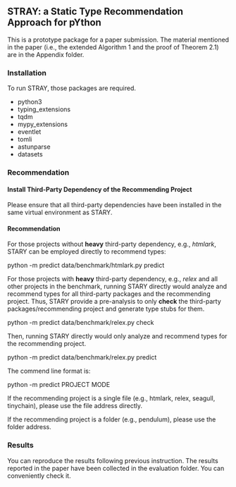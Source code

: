 



## STRAY: a Static Type Recommendation Approach for pYthon

This is a prototype package for a paper submission. 
The material mentioned in the paper (i.e., the extended Algorithm 1 and the proof of Theorem 2.1) are in the Appendix folder. 
### Installation
To run STRAY, those packages are required. 

* python3
* typing_extensions
* tqdm
* mypy_extensions
* eventlet
* tomli
* astunparse
* datasets
### Recommendation

#### Install Third-Party Dependency of the Recommending Project
Please ensure that all third-party dependencies have been installed in the same virtual environment as STARY. 

#### Recommendation
For those projects without **heavy** third-party dependency, e.g., *htmlark*, STARY can be employed directly to recommend types: 

python -m predict data/benchmark/htmlark.py predict

For those projects with **heavy** third-party dependency, e.g., *relex* and all other projects in the benchmark, running STARY directly would analyze and recommend types for all third-party packages and the recommending project.
Thus, STARY provide a pre-analysis to only **check** the third-party packages/recommending project and generate type stubs for them. 

python -m predict data/benchmark/relex.py check

Then, running STARY directly would only analyze and recommend types for the recommending project. 

python -m predict data/benchmark/relex.py predict

The commend line format is:

python -m predict PROJECT MODE

If the recommending project is a single file (e.g., htmlark, relex, seagull, tinychain), please use the file address directly. 

If the recommending project is a folder (e.g., pendulum), please use the folder address. 

### Results

You can reproduce the results following previous instruction. 
The results reported in the paper have been collected in the evaluation folder. You can conveniently check it. 